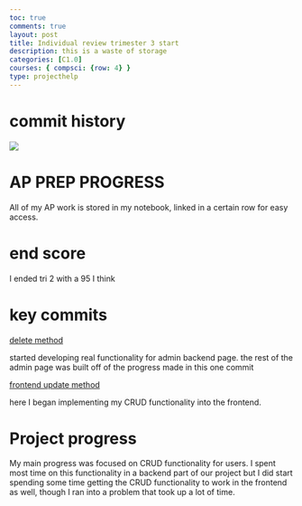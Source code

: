 ```yaml
---
toc: true
comments: true
layout: post
title: Individual review trimester 3 start
description: this is a waste of storage
categories: [C1.0]
courses: { compsci: {row: 4} }
type: projecthelp
---
```


# commit history 

![]({{site.baseurl}}/images/git1.png)

# AP PREP PROGRESS

All of my AP work is stored in my notebook, linked in a certain row for easy access.

# end score

I ended tri 2 with a 95 I think

# key commits

[delete method](https://github.com/Codemaxxers/codemaxxerBackend/commit/3f90bfc188b14ddd9a07cc038dbf2198c6d1526c)

started developing real functionality for admin backend page. the rest of the admin page was built off of the progress made in this one commit

[frontend update method](https://github.com/Codemaxxers/codemaxxerFrontend/commit/44830072a7353a240ec374519baab169557348e6)

here I began implementing my CRUD functionality into the frontend. 

# Project progress

My main progress was focused on CRUD functionality for users. I spent most time on this functionality in a backend part of our project but I 
did start spending some time getting the CRUD functionality to work in the frontend as well, though I ran into a problem that took up a lot of time.
